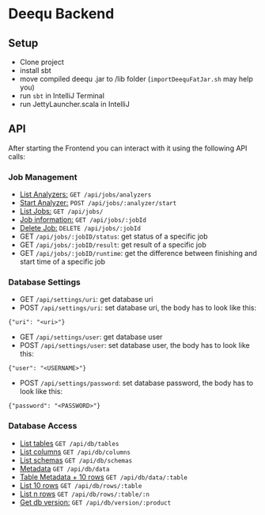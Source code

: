  # Deequ Backend

 ## Setup
 * Clone project
 * install sbt
 * move compiled deequ .jar to /lib folder (`importDeequFatJar.sh` may help you)
 * run `sbt` in IntelliJ Terminal
 * run JettyLauncher.scala in IntelliJ

 ## API
 After starting the Frontend you can interact with it using the following API calls:

 ### Job Management
* [List Analyzers:](./doc/analyzers.md) `GET /api/jobs/analyzers`
* [Start Analyzer:](./doc/analyzer_start.md) `POST /api/jobs/:analyzer/start`
* [List Jobs:](./doc/jobs.md) `GET /api/jobs/`
* [Job information:](./doc/job_information.md) `GET /api/jobs/:jobId`
* [Delete Job:](./doc/job_delete.md) `DELETE /api/jobs/:jobId`
* GET `/api/jobs/:jobID/status`: get status of a specific job 
* GET `/api/jobs/:jobID/result`: get result of a specific job
* GET `/api/jobs/:jobID/runtime`: get the difference between finishing and start time of a specific job

### Database Settings
* GET `/api/settings/uri`: get database uri
* POST `/api/settings/uri`: set database uri, the body has to look like this:
```
{"uri": "<uri>"}
```
* GET `/api/settings/user`: get database user
* POST `/api/settings/user`: set database user, the body has to look like this:
```
{"user": "<USERNAME>"}
```
* POST `/api/settings/password`: set database password, the body has to look like this:
```
{"password": "<PASSWORD>"}
```

### Database Access
* [List tables](./doc/db_tables.md) `GET /api/db/tables`
* [List columns](./doc/db_columns.md) `GET /api/db/columns`
* [List schemas](./doc/db_schemas.md) `GET /api/db/schemas`
* [Metadata](./doc/db_data.md) `GET /api/db/data`
* [Table Metadata + 10 rows](./doc/db_data_table.md) `GET /api/db/data/:table`
* [List 10 rows](./doc/db_rows_table.md) `GET /api/db/rows/:table`
* [List n rows](./doc/db_rows_table_n.md) `GET /api/db/rows/:table/:n`
* [Get db version:](./doc/db_version_product.md) `GET /api/db/version/:product` 

               